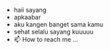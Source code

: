 - haii sayang
- apkaabar
- aku kangen banget sama kamu
- sehat selalu sayang kuuuuu
- 📫 How to reach me ...

<!---
ahfad/ahfad is a ✨ special ✨ repository because its `README.md` (this file) appears on your GitHub profile.
You can click the Preview link to take a look at your changes.
--->
